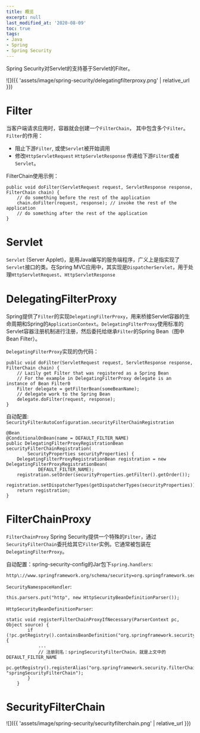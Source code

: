 ```yaml
---
title: 概览
excerpt: null
last_modified_at: '2020-08-09'
toc: true
tags:
- Java
- Spring
- Spring Security
---
```


Spring Security对Servlet的支持基于Servlet的Filter。

![]({{ 'assets/image/spring-security/delegatingfilterproxy.png' | relative_url }})

# Filter

当客户端请求应用时，容器就会创建一个`FilterChain`， 其中包含多个`Filter`。`Filter`的作用：

* 阻止下游`Filter`, 或使`Servlet`被开始调用
* 修改`HttpServletRequest` `HttpServletResponse` 传递给下游`Filter`或者`Servlet`。

FilterChain使用示例：
```
public void doFilter(ServletRequest request, ServletResponse response, FilterChain chain) {
    // do something before the rest of the application
    chain.doFilter(request, response); // invoke the rest of the application
    // do something after the rest of the application
}
```

# Servlet

`Servlet` (Server Applet)，是用Java编写的服务端程序，广义上是指实现了`Servlet`接口的类。在Spring MVC应用中，其实现是`DispatcherServlet`，用于处理`HttpServletRequest`、`HttpServletResponse`

# DelegatingFilterProxy

Spring提供了`Filter`的实现`DelegatingFilterProxy`，用来桥接Servlet容器的生命周期和Spring的`ApplicationContext`。`DelegatingFilterProxy`使用标准的Servlet容器注册机制进行注册，然后委托给继承`Filter`的Spring Bean（图中 Bean Filter）。

`DelegatingFilterProxy`实现的伪代码：
```
public void doFilter(ServletRequest request, ServletResponse response, FilterChain chain) {
    // Lazily get Filter that was registered as a Spring Bean
    // For the example in DelegatingFilterProxy delegate is an instance of Bean Filter0
    Filter delegate = getFilterBean(someBeanName);
    // delegate work to the Spring Bean
    delegate.doFilter(request, response);
}
```

自动配置: `SecurityFilterAutoConfiguration.securityFilterChainRegistration`
```
@Bean
@ConditionalOnBean(name = DEFAULT_FILTER_NAME)
public DelegatingFilterProxyRegistrationBean securityFilterChainRegistration(
		SecurityProperties securityProperties) {
	DelegatingFilterProxyRegistrationBean registration = new DelegatingFilterProxyRegistrationBean(
		    DEFAULT_FILTER_NAME);
	registration.setOrder(securityProperties.getFilter().getOrder());
	registration.setDispatcherTypes(getDispatcherTypes(securityProperties));
	return registration;
}
```

# FilterChainProxy

`FilterChainProxy` Spring Security提供一个特殊的`Filter`，通过`SecurityFilterChain`委托给其它`Filter`实例。它通常被包装在`DelegatingFilterProxy`。

自动配置：spring-security-config的Jar包下`spring.handlers`:
````
http\://www.springframework.org/schema/security=org.springframework.security.config.SecurityNamespaceHandler
````

`SecurityNamespaceHandler`:
```
this.parsers.put("http", new HttpSecurityBeanDefinitionParser());
```

`HttpSecurityBeanDefinitionParser`:
```
static void registerFilterChainProxyIfNecessary(ParserContext pc, Object source) {
        if (!pc.getRegistry().containsBeanDefinition("org.springframework.security.filterChainProxy")) {
            ...
            // 注册别名：springSecurityFilterChain，就是上文中的 DEFAULT_FILTER_NAME
            pc.getRegistry().registerAlias("org.springframework.security.filterChainProxy", "springSecurityFilterChain");
        }
    }
```

# SecurityFilterChain
![]({{ 'assets/image/spring-security/securityfilterchain.png' | relative_url }})
